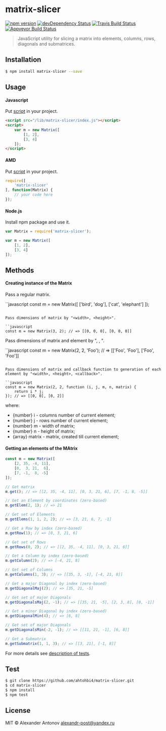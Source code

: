 matrix-slicer
==

[![npm version][version-img]][version] [![devDependency Status][dependency-img]][dependency] [![Travis Build Status][travis-img]][travis] [![Appveyor Build Status][appveyor-img]][appveyor]

[dependency-img]: https://david-dm.org/ahtohbi4/matrix-slicer/dev-status.svg
[dependency]: https://david-dm.org/ahtohbi4/matrix-slicer#info=devDependencies
[version-img]: https://badge.fury.io/js/matrix-slicer.svg
[version]: https://badge.fury.io/js/matrix-slicer
[travis-img]: https://travis-ci.org/ahtohbi4/matrix-slicer.svg?branch=master
[travis]: https://travis-ci.org/ahtohbi4/matrix-slicer
[appveyor-img]: https://ci.appveyor.com/api/projects/status/37l04qmn2ae7ccjf/branch/master?svg=true
[appveyor]: https://ci.appveyor.com/project/ahtohbi4/matrix-slicer/branch/master

> JavaScript utility for slicing a matrix into elements, columns, rows, diagonals and submatrices.

Installation
--

```bash
$ npm install matrix-slicer --save
```

Usage
--

#### Javascript

Put [script](https://raw.githubusercontent.com/ahtohbi4/matrix-slicer/master/index.js) in your project.

```html
<script src="/lib/matrix-slicer/index.js"></script>
<script>
    var m = new Matrix([
        [1, 2],
        [3, 4]
    ]);
</script>
```

#### AMD

Put [script](https://raw.githubusercontent.com/ahtohbi4/matrix-slicer/master/index.js) in your project.

```javascript
require([
    'matrix-slicer'
], function(Matrix) {
    // your code here
});
```

#### Node.js

Install npm package and use it.

```javascript
var Matrix = require('matrix-slicer');

var m = new Matrix([
    [1, 2],
    [3, 4]
]);
```

Methods
--

#### Creating instance of the Matrix

Pass a regular matrix.

``javascript
const m = new Matrix([
    ['bird', 'dog'],
    ['cat', 'elephant']
]);
```

Pass dimensions of matrix by "<width>, <height>".

``javascript
const m = new Matrix(3, 2); // => [[0, 0, 0], [0, 0, 0]]
```

Pass dimensions of matrix and element by "<width>, <height>, <element>".

``javascript
const m = new Matrix(2, 2, 'Foo'); // => [['Foo', 'Foo'], ['Foo', 'Foo']]
```

Pass dimensions of matrix and callback function to generation of each element by "<width>, <height>, <callback>".

``javascript
const m = new Matrix(2, 2, function (i, j, m, n, matrix) {
    return i * j;
}); // => [[0, 0], [0, 2]]
```

where:
 * {number} i - columns number of current element;
 * {number} j - rows number of current element;
 * {number} m - width of matrix;
 * {number} n - height of matrix;
 * {array} matrix - matrix, created till current element;

#### Getting an elements of the MAtrix
```javascript
const m = new Matrix([
    [2, 35, -4, 11],
    [0,  3, 21,  6],
    [7, -1,  8, -5]
]);

// Get matrix
m.get(); // => [[2, 35, -4, 11], [0, 3, 21, 6], [7, -1, 8, -5]]

// Get an Element by coordinates (zero-based)
m.getElem(2, 1); // => 21

// Get set of Elements
m.getElems(1, 1, 2, 2); // => [3, 21, 6, 7, -1]

// Get a Row by index (zero-based)
m.getRow(1); // => [0, 3, 21, 6]

// Get set of Rows
m.getRows(0, 2); // => [[2, 35, -4, 11], [0, 3, 21, 6]]

// Get a Column by index (zero-based)
m.getColumn(2); // => [-4, 21, 8]

// Get set of Columns
m.getColumns(1, 3); // => [[35, 3, -1], [-4, 21, 8]]

// Get a major Diagonal by index (zero-based)
m.getDiagonalMaj(2); // => [35, 21, -5]

// Get set of major Diagonals
m.getDiagonalsMaj(2, -1); // => [[35, 21, -5], [2, 3, 8], [0, -1]]

// Get a minor Diagonal by index (zero-based)
m.getDiagonalMin(4); // => [6, 8]

// Get set of major Diagonals
m.getDiagonalsMin(-2, -1); // => [[11, 21, -1], [6, 8]]

// Get a Submatrix
m.getSubmatrix(1, 1, 3); // => [[3, 21], [-1, 8]]
```

For more details see [description of tests](https://github.com/ahtohbi4/matrix-slicer/blob/master/test/index.test.js#L43).

Test
--

```bash
$ git clone https://github.com/ahtohbi4/matrix-slicer.git
$ cd matrix-slicer
$ npm install
$ npm test
```

License
--

MIT © Alexander Antonov <alexandr-post@yandex.ru>
